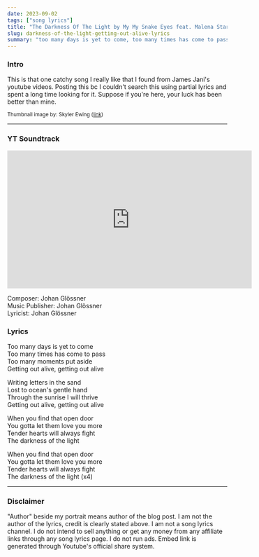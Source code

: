 ```yaml
---
date: 2023-09-02
tags: ["song lyrics"]
title: "The Darkness Of The Light by My My Snake Eyes feat. Malena Stark"
slug: darkness-of-the-light-getting-out-alive-lyrics
summary: "too many days is yet to come, too many times has come to pass, too many moments put aside, getting out alive"
---
```

### Intro 
This is that one catchy song I really like that I found from James Jani's youtube videos. Posting this bc I couldn't search this using partial lyrics and spent a long time looking for it. Suppose if you're here, your luck has been better than mine. 

<sub>Thumbnail image by: Skyler Ewing ([link](https://www.pexels.com/photo/close-up-photo-of-illuminated-green-butterfly-4878372/))</sub>

---
### YT Soundtrack

<iframe width="560" height="315" src="https://www.youtube.com/embed/y9xO-wO9fdo?si=-q7i9aMRZI-9BLlF" title="YouTube video player" frameborder="0" allow="accelerometer; autoplay; clipboard-write; encrypted-media; gyroscope; picture-in-picture; web-share" allowfullscreen></iframe>  

Composer: Johan Glössner  
Music  Publisher: Johan Glössner  
Lyricist: Johan Glössner  

### Lyrics

Too many days is yet to come  
Too many times has come to pass  
Too many moments put aside  
Getting out alive, getting out alive  

Writing letters in the sand  
Lost to ocean's gentle hand  
Through the sunrise I will thrive  
Getting out alive, getting out alive  

When you find that open door  
You gotta let them love you more  
Tender hearts will always fight  
The darkness of the light  

When you find that open door  
You gotta let them love you more  
Tender hearts will always fight  
The darkness of the light (x4)

---

### Disclaimer

"Author" beside my portrait means author of the blog post. I am not the author of the lyrics, credit is clearly stated above. I am not a song lyrics channel. I do not intend to sell anything or get any money from any affiliate links through any song lyrics page. I do not run ads. Embed link is generated through Youtube's official share system.



